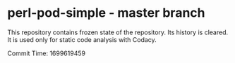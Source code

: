 # perl-pod-simple - master branch

This repository contains frozen state of the repository.
Its history is cleared. It is used only for static code
analysis with Codacy.

Commit Time: 1699619459